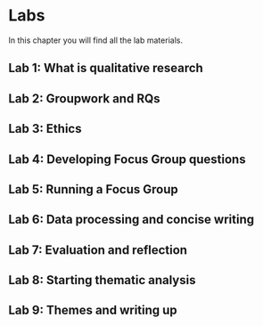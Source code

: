 # Labs

In this chapter you will find all the lab materials.

## Lab 1: What is qualitative research

## Lab 2: Groupwork and RQs

## Lab 3: Ethics

## Lab 4: Developing Focus Group questions

## Lab 5: Running a Focus Group

## Lab 6: Data processing and concise writing 

## Lab 7: Evaluation and reflection

## Lab 8: Starting thematic analysis

## Lab 9: Themes and writing up 
